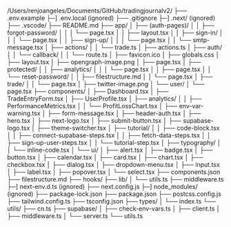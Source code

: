 /Users/renjoangeles/Documents/GitHub/tradingjournalv2/
├── .env.example
├─] .env.local (ignored)
├── .gitignore
├─] .next/ (ignored)
├── .vscode/
├── README.md
├── app/
│ ├── (auth-pages)/
│ │ ├── forgot-password/
│ │ │ └── page.tsx
│ │ ├── layout.tsx
│ │ ├── sign-in/
│ │ │ └── page.tsx
│ │ ├── sign-up/
│ │ │ └── page.tsx
│ │ └── smtp-message.tsx
│ ├── actions/
│ │ └── trade.ts
│ ├── actions.ts
│ ├── auth/
│ │ └── callback/
│ │ └── route.ts
│ ├── favicon.ico
│ ├── globals.css
│ ├── layout.tsx
│ ├── opengraph-image.png
│ ├── page.tsx
│ ├── protected/
│ │ ├── analytics/
│ │ │ └── page.tsx
│ │ ├── page.tsx
│ │ └── reset-password/
│ │ ├── filestructure.md
│ │ └── page.tsx
│ ├── trade/
│ │ └── page.tsx
│ ├── twitter-image.png
│ └── user/
│ └── page.tsx
├── components/
│ ├── Dashboard.tsx
│ ├── TradeEntryForm.tsx
│ ├── UserProfile.tsx
│ ├── analytics/
│ │ ├── PerformanceMetrics.tsx
│ │ └── ProfitLossChart.tsx
│ ├── env-var-warning.tsx
│ ├── form-message.tsx
│ ├── header-auth.tsx
│ ├── hero.tsx
│ ├── next-logo.tsx
│ ├── submit-button.tsx
│ ├── supabase-logo.tsx
│ ├── theme-switcher.tsx
│ ├── tutorial/
│ │ ├── code-block.tsx
│ │ ├── connect-supabase-steps.tsx
│ │ ├── fetch-data-steps.tsx
│ │ ├── sign-up-user-steps.tsx
│ │ └── tutorial-step.tsx
│ ├── typography/
│ │ └── inline-code.tsx
│ └── ui/
│ ├── alert.tsx
│ ├── badge.tsx
│ ├── button.tsx
│ ├── calendar.tsx
│ ├── card.tsx
│ ├── chart.tsx
│ ├── checkbox.tsx
│ ├── dialog.tsx
│ ├── dropdown-menu.tsx
│ ├── input.tsx
│ ├── label.tsx
│ ├── popover.tsx
│ └── select.tsx
├── components.json
├── filestructure.md
├── hooks/
├── lib/
│ └── utils.ts
├── middleware.ts
├─] next-env.d.ts (ignored)
├── next.config.js
├─] node_modules/ (ignored)
├── package-lock.json
├── package.json
├── postcss.config.js
├── tailwind.config.ts
├── tsconfig.json
├── types/
│ └── index.ts
└── utils/
├── cn.ts
├── supabase/
│ ├── check-env-vars.ts
│ ├── client.ts
│ ├── middleware.ts
│ └── server.ts
└── utils.ts
